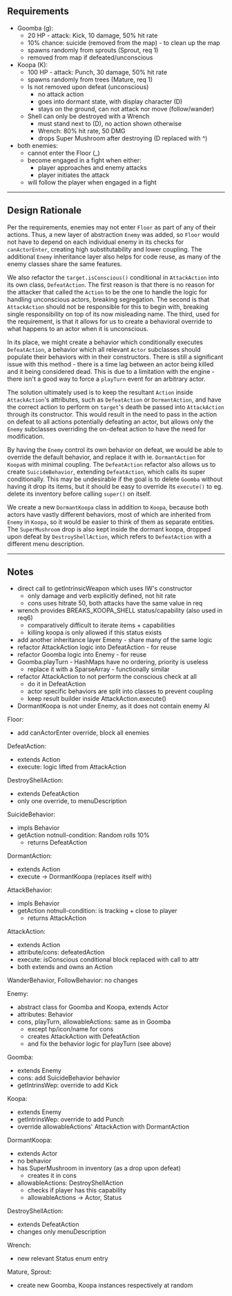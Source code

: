 ## Requirements

- Goomba (g):
  - 20 HP - attack: Kick, 10 damage, 50% hit rate
  - 10% chance: suicide (removed from the map) - to clean up the map
  - spawns randomly from sprouts (Sprout, req 1)
  - removed from map if defeated/unconscious
- Koopa (K):
  - 100 HP - attack: Punch, 30 damage, 50% hit rate
  - spawns randomly from trees (Mature, req 1)
  - Is not removed upon defeat (unconscious)
    - no attack action
    - goes into dormant state, with display character (D)
    - stays on the ground, can not attack nor move (follow/wander)
  - Shell can only be destroyed with a Wrench
    - must stand next to (D), no action shown otherwise
    - Wrench: 80% hit rate, 50 DMG
    - drops Super Mushroom after destroying (D replaced with ^)
- both enemies:
  - cannot enter the Floor (_)
  - become engaged in a fight when either:
    - player approaches and enemy attacks
    - player initiates the attack
  - will follow the player when engaged in a fight

---

## Design Rationale

Per the requirements, enemies may not enter `Floor` as part of any of their actions. Thus, a new layer of abstraction `Enemy` was added, so `Floor` would not have to depend on each individual enemy in its checks for `canActorEnter`, creating high substitutability and lower coupling. The additional `Enemy` inheritance layer also helps for code reuse, as many of the enemy classes share the same features.

We also refactor the `target.isConscious()` conditional in `AttackAction` into its own class, `DefeatAction`. The first reason is that there is no reason for the attacker that called the `Action` to be the one to handle the logic for handling unconscious actors, breaking segregation. The second is that `AttackAction` should not be responsible for this to begin with, breaking single responsibility on top of its now misleading name. The third, used for the requirement, is that it allows for us to create a behavioral override to what happens to an actor when it is unconscious.

In its place, we might create a behavior which conditionally executes `DefeatAction`, a behavior which all relevant `Actor` subclasses should populate their behaviors with in their constructors. There is still a significant issue with this method - there is a time lag between an actor being killed and it being considered dead. This is due to a limitation with the engine - there isn't a good way to force a `playTurn` event for an arbitrary actor.

The solution ultimately used is to keep the resultant `Action` inside `AttackAction`'s attributes, such as `DefeatAction` or `DormantAction`, and have the correct action to perform on `target`'s death be passed into `AttackAction` through its constructor. This would result in the need to pass in the action on defeat to all actions potentially defeating an actor, but allows only the `Enemy` subclasses overriding the on-defeat action to have the need for modification.

By having the `Enemy` control its own behavior on defeat, we would be able to override the default behavior, and replace it with ie. `DormantAction` for `Koopa`s with minimal coupling. The `DefeatAction` refactor also allows us to create `SuicideBehavior`, extending `DefeatAction`, which calls its super conditionally. This may be undesirable if the goal is to delete `Goomba` without having it drop its items, but it should be easy to override its `execute()` to eg. delete its inventory before calling `super()` on itself.

We create a new `DormantKoopa` class in addition to `Koopa`, because both actors have vastly different behaviors, most of which are inherited from `Enemy` in `Koopa`, so it would be easier to think of them as separate entities. The `SuperMushroom` drop is also kept inside the dormant koopa, dropped upon defeat by `DestroyShellAction`, which refers to `DefeatAction` with a different menu description.

---

## Notes

- direct call to getIntrinsicWeapon which uses IW's constructor
  - only damage and verb explicitly defined, not hit rate
  - cons uses hitrate 50, both attacks have the same value in req
- wrench provides BREAKS_KOOPA_SHELL status/capability (also used in req6)
  - comparatively difficult to iterate items + capabilities
  - killing koopa is only allowed if this status exists
- add another inheritance layer Emeny - share many of the same logic
- refactor AttackAction logic into DefeatAction - for reuse
- refactor Goomba logic into Enemy - for reuse
- Goomba.playTurn - HashMaps have no ordering, priority is useless
  - replace it with a SparseArray - functionally similar
- refactor AttackAction to not perform the conscious check at all
  - do it in DefeatAction
  - actor specific behaviors are split into classes to prevent coupling
  - keep result builder inside AttackAction.execute()
- DormantKoopa is not under Enemy, as it does not contain enemy AI

Floor:
- add canActorEnter override, block all enemies

DefeatAction:
- extends Action
- execute: logic lifted from AttackAction

DestroyShellAction:
- extends DefeatAction
- only one override, to menuDescription

SuicideBehavior:
- impls Behavior
- getAction notnull-condition: Random rolls 10%
  - returns DefeatAction

DormantAction:
- extends Action
- execute -> DormantKoopa (replaces itself with)

AttackBehavior:
- impls Behavior
- getAction notnull-condition: is tracking + close to player
  - returns AttackAction

AttackAction:
- extends Action
- attribute/cons: defeatedAction
- execute: isConscious conditional block replaced with call to attr
- both extends and owns an Action

WanderBehavior, FollowBehavior: no changes

Enemy:
- abstract class for Goomba and Koopa, extends Actor
- attributes: Behavior
- cons, playTurn, allowableActions: same as in Goomba
  - except hp/icon/name for cons
  - creates AttackAction with DefeatAction
  - and fix the behavior logic for playTurn (see above)

Goomba:
- extends Enemy
- cons: add SuicideBehavior behavior
- getIntrinsWep: override to add Kick

Koopa:
- extends Enemy
- getIntrinsWep: override to add Punch
- override allowableActions' AttackAction with DormantAction

DormantKoopa:
- extends Actor
- no behavior
- has SuperMushroom in inventory (as a drop upon defeat)
  - creates it in cons
- allowableActions: DestroyShellAction
  - checks if player has this capability
  - allowableActions -> Actor, Status

DestroyShellAction:
- extends DefeatAction
- changes only menuDescription

Wrench:
- new relevant Status enum entry

Mature, Sprout:
- create new Goomba, Koopa instances respectively at random
